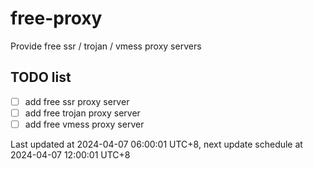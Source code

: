 
# free-proxy
Provide free ssr / trojan / vmess proxy servers


## TODO list
- [ ] add free ssr proxy server
- [ ] add free trojan proxy server
- [ ] add free vmess proxy server

Last updated at 2024-04-07 06:00:01 UTC+8, next update schedule at 2024-04-07 12:00:01 UTC+8


